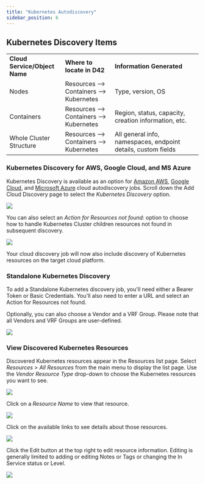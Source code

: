 ```yaml
---
title: "Kubernetes Autodiscovery"
sidebar_position: 6
---
```


## Kubernetes Discovery Items

<table><tbody><tr><td><strong>Cloud Service/Object Name</strong></td><td><strong>Where to locate in D42</strong></td><td><strong>Information</strong>&nbsp;<strong>Generated</strong></td></tr><tr><td>Nodes</td><td>Resources --&gt; Containers --&gt; Kubernetes</td><td>Type, version, OS</td></tr><tr><td>Containers</td><td>Resources --&gt; Containers --&gt; Kubernetes</td><td>Region, status, capacity, creation information, etc.</td></tr><tr><td>Whole Cluster Structure</td><td>Resources --&gt; Containers --&gt; Kubernetes</td><td>All general info, namespaces, endpoint details, custom fields</td></tr></tbody></table>

### Kubernetes Discovery for AWS, Google Cloud, and MS Azure

Kubernetes Discovery is available as an option for [Amazon AWS](https://docs.device42.com/auto-discovery/cloud-auto-discovery/#section-3), [Google Cloud](https://docs.device42.com/auto-discovery/cloud-auto-discovery/#section-4), and [Microsoft Azure](https://docs.device42.com/auto-discovery/cloud-auto-discovery/#section-5) cloud autodiscovery jobs. Scroll down the Add Cloud Discovery page to select the _Kubernetes Discovery_ option.

![](/assets/images/placeholder.png)

You can also select an _Action for Resources not found:_ option to choose how to handle Kubernetes Cluster children resources not found in subsequent discovery.

![](/assets/images/placeholder.png)

Your cloud discovery job will now also include discovery of Kubernetes resources on the target cloud platform.

### Standalone Kubernetes Discovery

To add a Standalone Kubernetes discovery job, you'll need either a Bearer Token or Basic Credentials. You'll also need to enter a URL and select an Action for Resources not found.

Optionally, you can also choose a Vendor and a VRF Group. Please note that all Vendors and VRF Groups are user-defined.

![](/assets/images/placeholder.png)

### View Discovered Kubernetes Resources

Discovered Kubernetes resources appear in the Resources list page. Select _Resources > All Resources_ from the main menu to display the list page. Use the _Vendor Resource Type_ drop-down to choose the Kubernetes resources you want to see.

![](/assets/images/placeholder.png)

Click on a _Resource Name_ to view that resource.

![](/assets/images/placeholder.png)

Click on the available links to see details about those resources.

![](/assets/images/placeholder.png)

Click the Edit button at the top right to edit resource information. Editing is generally limited to adding or editing Notes or Tags or changing the In Service status or Level.

![](/assets/images/placeholder.png)
